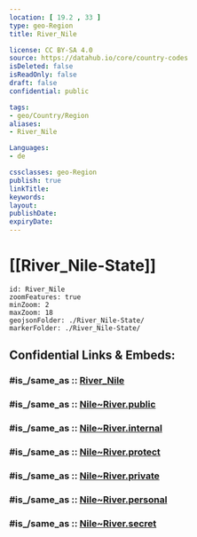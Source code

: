 ```yaml
---
location: [ 19.2 , 33 ] 
type: geo-Region
title: River_Nile

license: CC BY-SA 4.0
source: https://datahub.io/core/country-codes
isDeleted: false
isReadOnly: false
draft: false
confidential: public

tags:
- geo/Country/Region
aliases:
- River_Nile

Languages:
- de

cssclasses: geo-Region
publish: true
linkTitle: 
keywords: 
layout: 
publishDate: 
expiryDate: 
---
```


# [[River_Nile-State]]

```leaflet
id: River_Nile
zoomFeatures: true 
minZoom: 2 
maxZoom: 18
geojsonFolder: ./River_Nile-State/
markerFolder: ./River_Nile-State/
```


## Confidential Links & Embeds: 

### #is_/same_as :: [River_Nile](River_Nile.md) 

### #is_/same_as :: [Nile~River.public](/_public/Earth/Continent/Africa/Africa~East/Sudan~North/States~Sudan~North/Nile~River.public.md) 

### #is_/same_as :: [Nile~River.internal](/_internal/Earth/Continent/Africa/Africa~East/Sudan~North/States~Sudan~North/Nile~River.internal.md) 

### #is_/same_as :: [Nile~River.protect](/_protect/Earth/Continent/Africa/Africa~East/Sudan~North/States~Sudan~North/Nile~River.protect.md) 

### #is_/same_as :: [Nile~River.private](/_private/Earth/Continent/Africa/Africa~East/Sudan~North/States~Sudan~North/Nile~River.private.md) 

### #is_/same_as :: [Nile~River.personal](/_personal/Earth/Continent/Africa/Africa~East/Sudan~North/States~Sudan~North/Nile~River.personal.md) 

### #is_/same_as :: [Nile~River.secret](/_secret/Earth/Continent/Africa/Africa~East/Sudan~North/States~Sudan~North/Nile~River.secret.md)

